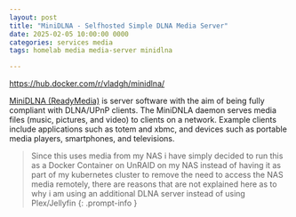 ```yaml
---
layout: post
title: "MiniDLNA - Selfhosted Simple DLNA Media Server"
date: 2025-02-05 10:00:00 0000
categories: services media
tags: homelab media media-server minidlna

---
```


https://hub.docker.com/r/vladgh/minidlna/

[MiniDLNA (ReadyMedia)](https://wiki.archlinux.org/title/ReadyMedia) is server software with the aim of being fully compliant with DLNA/UPnP clients. The MiniDNLA daemon serves media files (music, pictures, and video) to clients on a network. Example clients include applications such as totem and xbmc, and devices such as portable media players, smartphones, and televisions. 

> Since this uses media from my NAS i have simply decided to run this as a Docker Container on UnRAID on my NAS instead of having it as part of my kubernetes cluster to remove the need to access the NAS media remotely, there are reasons that are not explained here as to why i am using an additional DLNA server instead of using Plex/Jellyfin
{: .prompt-info }